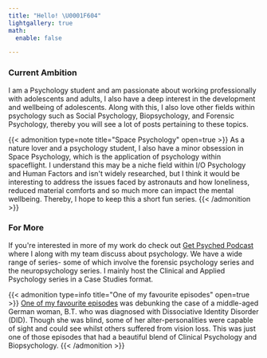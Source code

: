 ```yaml
---
title: "Hello! \U0001F604"
lightgallery: true
math:
  enable: false

---
```

### Current Ambition

I am a Psychology student and am passionate about working professionally with adolescents and adults, I also have a deep interest in the development and wellbeing of adolescents. Along with this, I also love other fields within psychology such as  Social Psychology, Biopsychology, and Forensic Psychology, thereby you will see a lot of posts pertaining to these topics.

{{< admonition type=note title="Space Psychology" open=true >}}
As a nature lover and a psychology student, I also have a minor obsession in Space Psychology, which is the application of psychology within spaceflight. I understand this may be a niche field within I/O Psychology and Human Factors and isn't widely researched, but I think it would be interesting to address the issues faced by astronauts and how loneliness, reduced material comforts and so much more can impact the mental wellbeing. Thereby, I hope to keep this a short fun series.
{{< /admonition >}}

### For More

If you're interested in more of my work do check out [Get Psyched Podcast](https://getpsyched.buzzsprout.com/1333201) where I along with my team discuss about psychology. We have a wide range of series- some of which involve the forensic psychology series and the neuropsychology series. I mainly host the Clinical and Applied Psychology series in a Case Studies format.

{{< admonition type=info title="One of my favourite episodes" open=true >}}
[One of my favourite episodes](https://getpsyched.buzzsprout.com/1333201/7937410-case-study-dissociative-identity-disorder-memory-consciousness-blindness-and-sight-across-different-identities) was debunking the case of a middle-aged German woman, B.T. who was diagnosed with Dissociative Identity Disorder (DID). Though she was blind, some of her alter-personalities were capable of sight and could see whilst others suffered from vision loss. This was just one of those episodes that had a beautiful blend of Clinical Psychology and Biopsychology.
{{< /admonition >}}